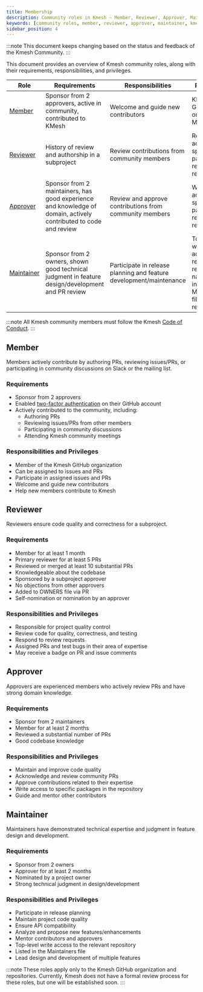 ```yaml
---
title: Membership
description: Community roles in Kmesh – Member, Reviewer, Approver, Maintainer – and how to advance.
keywords: [community roles, member, reviewer, approver, maintainer, kmesh, ladder]
sidebar_position: 4
---
```


:::note
This document keeps changing based on the status and feedback of the Kmesh Community.
:::

This document provides an overview of Kmesh community roles, along with their requirements, responsibilities, and privileges.

| Role                      | Requirements                                                                                                     | Responsibilities                                                    | Privileges                                                                                      |
| ------------------------- | ---------------------------------------------------------------------------------------------------------------- | ------------------------------------------------------------------- | ----------------------------------------------------------------------------------------------- |
| [Member](#member)         | Sponsor from 2 approvers, active in community, contributed to KMesh                                              | Welcome and guide new contributors                                  | KMesh GitHub organization Member                                                                |
| [Reviewer](#reviewer)     | History of review and authorship in a subproject                                                                 | Review contributions from community members                         | Read access to specific packages in relevant repository                                         |
| [Approver](#approver)     | Sponsor from 2 maintainers, has good experience and knowledge of domain, actively contributed to code and review | Review and approve contributions from community members             | Write access to specific packages in relevant repository                                        |
| [Maintainer](#maintainer) | Sponsor from 2 owners, shown good technical judgment in feature design/development and PR review                 | Participate in release planning and feature development/maintenance | Top-level write access to relevant repository, name entry in Maintainers file of the repository |

:::note
All Kmesh community members must follow the Kmesh [Code of Conduct](https://github.com/cncf/foundation/blob/main/code-of-conduct.md).
:::

## Member

Members actively contribute by authoring PRs, reviewing issues/PRs, or participating in community discussions on Slack or the mailing list.

### Requirements

- Sponsor from 2 approvers
- Enabled [two-factor authentication](https://help.github.com/articles/about-two-factor-authentication) on their GitHub account
- Actively contributed to the community, including:
  - Authoring PRs
  - Reviewing issues/PRs from other members
  - Participating in community discussions
  - Attending Kmesh community meetings

### Responsibilities and Privileges

- Member of the Kmesh GitHub organization
- Can be assigned to issues and PRs
- Participate in assigned issues and PRs
- Welcome and guide new contributors
- Help new members contribute to Kmesh

## Reviewer

Reviewers ensure code quality and correctness for a subproject.

### Requirements

- Member for at least 1 month
- Primary reviewer for at least 5 PRs
- Reviewed or merged at least 10 substantial PRs
- Knowledgeable about the codebase
- Sponsored by a subproject approver
- No objections from other approvers
- Added to OWNERS file via PR
- Self-nomination or nomination by an approver

### Responsibilities and Privileges

- Responsible for project quality control
- Review code for quality, correctness, and testing
- Respond to review requests
- Assigned PRs and test bugs in their area of expertise
- May receive a badge on PR and issue comments

## Approver

Approvers are experienced members who actively review PRs and have strong domain knowledge.

### Requirements

- Sponsor from 2 maintainers
- Member for at least 2 months
- Reviewed a substantial number of PRs
- Good codebase knowledge

### Responsibilities and Privileges

- Maintain and improve code quality
- Acknowledge and review community PRs
- Approve contributions related to their expertise
- Write access to specific packages in the repository
- Guide and mentor other contributors

## Maintainer

Maintainers have demonstrated technical expertise and judgment in feature design and development.

### Requirements

- Sponsor from 2 owners
- Approver for at least 2 months
- Nominated by a project owner
- Strong technical judgment in design/development

### Responsibilities and Privileges

- Participate in release planning
- Maintain project code quality
- Ensure API compatibility
- Analyze and propose new features/enhancements
- Mentor contributors and approvers
- Top-level write access to the relevant repository
- Listed in the Maintainers file
- Lead design and development of multiple features

:::note
These roles apply only to the Kmesh GitHub organization and repositories. Currently, Kmesh does not have a formal review process for these roles, but one will be established soon.
:::
